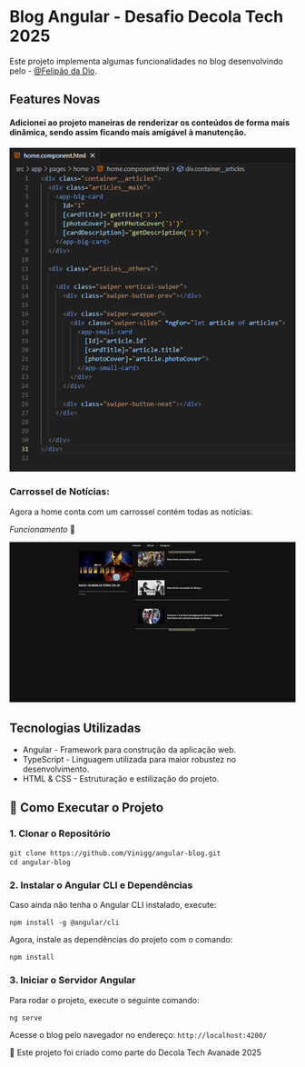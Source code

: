# Blog Angular - Desafio Decola Tech 2025

Este projeto implementa algumas funcionalidades  no blog desenvolvindo pelo - [@Felipão da Dio](https://github.com/felipeAguiarCode/angular-blog).

## Features Novas

 #### Adicionei ao projeto maneiras de renderizar os conteúdos de forma mais dinâmica, sendo assim ficando mais amigável à manutenção. 

<img src="assets/images/home-component-html.png">

### Carrossel de Notícias:
Agora a home conta com um carrossel contém todas as notícias. 

*Funcionamento* 🔽

<img src="assets/images/carrossel.gif">

## Tecnologias Utilizadas
- Angular - Framework para construção da aplicação web.
- TypeScript - Linguagem utilizada para maior robustez no desenvolvimento.
- HTML & CSS - Estruturação e estilização do projeto.
## 🔧 Como Executar o Projeto

### 1. Clonar o Repositório
```
git clone https://github.com/Vinigg/angular-blog.git
cd angular-blog
```

### 2. Instalar o Angular CLI e Dependências
Caso ainda não tenha o Angular CLI instalado, execute:

```
npm install -g @angular/cli
```
Agora, instale as dependências do projeto com o comando:

```
npm install 
```
### 3. Iniciar o Servidor Angular
Para rodar o projeto, execute o seguinte comando:

```
ng serve
```

Acesse o blog pelo navegador no endereço: `http://localhost:4200/`

🚀 Este projeto foi criado como parte do Decola Tech Avanade 2025
